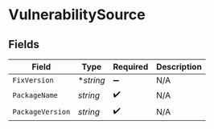 # VulnerabilitySource


## Fields

| Field              | Type               | Required           | Description        |
| ------------------ | ------------------ | ------------------ | ------------------ |
| `FixVersion`       | **string*          | :heavy_minus_sign: | N/A                |
| `PackageName`      | *string*           | :heavy_check_mark: | N/A                |
| `PackageVersion`   | *string*           | :heavy_check_mark: | N/A                |